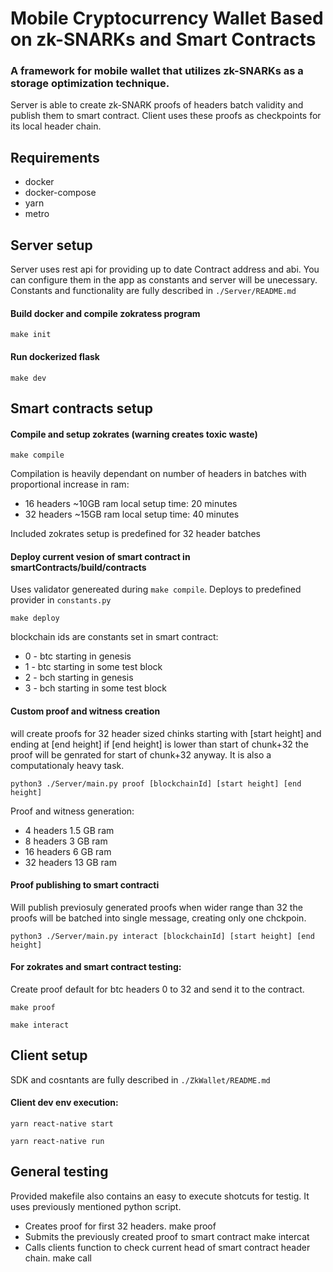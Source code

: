 # Mobile Cryptocurrency Wallet Based on zk-SNARKs and Smart Contracts

### A framework for mobile wallet that utilizes zk-SNARKs as a storage optimization technique. 
Server is able to create zk-SNARK proofs of headers batch validity and publish them to smart contract. Client uses these proofs as checkpoints for its local header chain.

## Requirements
- docker
- docker-compose
- yarn
- metro

## Server setup
Server uses rest api for providing up to date Contract address and abi. You can configure them in the app as constants and server will be unecessary. Constants and functionality are fully described in `./Server/README.md` 

#### Build docker and compile zokratess program

    make init

#### Run dockerized flask

    make dev

## Smart contracts setup
#### Compile and setup zokrates (warning creates toxic waste)

    make compile

Compilation is heavily dependant on number of headers in batches with proportional increase in ram:
- 16 headers ~10GB ram local setup time: 20 minutes
- 32 headers ~15GB ram local setup time: 40 minutes

Included zokrates setup is predefined for 32 header batches

#### Deploy current vesion of smart contract in smartContracts/build/contracts
Uses validator genereated during `make compile`. Deploys to predefined provider in `constants.py`

    make deploy 

blockchain ids are constants set in smart contract:

- 0 - btc starting in genesis  
- 1 - btc starting in some test block   
- 2 - bch starting in genesis
- 3 - bch starting in some test block


#### Custom proof and witness creation
will create proofs for 32 header sized chinks starting with [start height] and ending at [end height] if [end height] is lower than start of chunk+32 the proof will be genrated for start of chunk+32 anyway. It is also a computationaly heavy task.

    python3 ./Server/main.py proof [blockchainId] [start height] [end height]

Proof and witness generation:
- 4 headers 1.5 GB ram
- 8 headers 3 GB ram
- 16 headers 6 GB ram
- 32 headers 13 GB ram

#### Proof publishing to smart contracti
Will publish previosuly generated proofs when wider range than 32 the proofs will be batched into single message, creating only one chckpoin. 
    
    python3 ./Server/main.py interact [blockchainId] [start height] [end height]


#### For zokrates and smart contract testing:
Create proof default for btc headers 0 to 32 and send it to the contract.

    make proof

    make interact


## Client setup

  SDK and cosntants are fully described in `./ZkWallet/README.md` 

#### Client dev env execution:

    yarn react-native start

    yarn react-native run


## General testing

Provided makefile also contains an easy to execute shotcuts for testig. It uses previously mentioned python script.
- Creates proof for first 32 headers.
    make proof 
- Submits the previously created proof to smart contract
    make intercat
- Calls clients function to check current head of smart contract header chain.
    make call